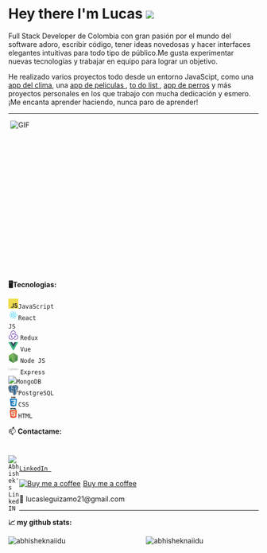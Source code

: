 
### <h1>Hey there I'm Lucas <img src="https://media.giphy.com/media/hvRJCLFzcasrR4ia7z/giphy.gif" width="25px"></h1>
Full Stack Developer de Colombia con gran pasión por el mundo del software adoro, escribir código, tener ideas novedosas y hacer interfaces elegantes intuitivas para todo tipo de público.Me gusta experimentar nuevas tecnologías y trabajar en equipo para lograr un objetivo.

He realizado varios proyectos todo desde un entorno JavaScipt, como una <a href="https://weather-app-kappa-drab.vercel.app/">app del clima</a>, una <a href="https://lucas-fullstackx.github.io/Movies-App">app de peliculas  </a>, <a href="https://lucas-fullstackx.github.io/toDoList">to do list </a>, <a href="https://lucas-fullstackx.github.io/Dogs/">app de perros</a> y más proyectos personales en los que trabajo con mucha dedicación y esmero. ¡Me encanta aprender haciendo, nunca paro de aprender!
<hr/>


  <img align="right" alt="GIF" src="https://seo-barcelona.com.es/wp-content/uploads/2020/05/ce694f560636dffcf42ecf40d4f2f962.gif" width="500" height="320" />
  


**🖥Tecnologias:**  

<code><img height="20" src="https://raw.githubusercontent.com/github/explore/80688e429a7d4ef2fca1e82350fe8e3517d3494d/topics/javascript/javascript.png"></code><code>JavaScript</code><br/>
<code><img height="20" src="https://raw.githubusercontent.com/github/explore/80688e429a7d4ef2fca1e82350fe8e3517d3494d/topics/react/react.png"></code><code>React JS</code><br/>
<code><img height="20" src="https://raw.githubusercontent.com/github/explore/5c058a388828bb5fde0bcafd4bc867b5bb3f26f3/topics/redux/redux.png"></code>
<code>Redux</code><br/>
<code><img height="20" src="https://raw.githubusercontent.com/github/explore/5c058a388828bb5fde0bcafd4bc867b5bb3f26f3/topics/vue/vue.png"></code>
<code>Vue</code><br/>
<code><img height="20" src="https://raw.githubusercontent.com/github/explore/80688e429a7d4ef2fca1e82350fe8e3517d3494d/topics/nodejs/nodejs.png"></code>
<code>Node JS</code><br/>
<code><img height="20" src="https://raw.githubusercontent.com/github/explore/80688e429a7d4ef2fca1e82350fe8e3517d3494d/topics/express/express.png"></code>
<code>Express</code><br/>
<code><img height="20" src="https://img.icons8.com/color/452/mongodb.png"></code><code>MongoDB</code><br/>
<code><img height="20" src="https://raw.githubusercontent.com/github/explore/80688e429a7d4ef2fca1e82350fe8e3517d3494d/topics/postgresql/postgresql.png"></code><code>PostgreSQL</code><br/>
<code><img height="20" src="https://raw.githubusercontent.com/github/explore/80688e429a7d4ef2fca1e82350fe8e3517d3494d/topics/css/css.png"></code><code>CSS</code><br/>
<code><img height="20" src="https://raw.githubusercontent.com/github/explore/80688e429a7d4ef2fca1e82350fe8e3517d3494d/topics/html/html.png"></code><code>HTML</code><br/>


📫 **Contactame:**<br/>
<code>
<a href="https://www.linkedin.com/in/lucas-leguizamo-dev/">
  <img align="left" alt="Abhishek's LinkedIN" width="22px" src="https://raw.githubusercontent.com/peterthehan/peterthehan/master/assets/linkedin.svg" /> LinkedIn
</a></code>
<div width='100px' backgroundColor="#fff">
<link href="https://www.paypal.com/paypalme/LucasLeguizamoDev" rel="stylesheet"><a class="bmc-button" target="_blank" href="https://www.paypal.com/paypalme/LucasLeguizamoDev"><img src="https://www.buymeacoffee.com/assets/img/BMC-btn-logo.svg" alt="Buy me a coffee"><span style="margin-left:5px">Buy me a coffee</span></a></div>
<p>📧 lucasleguizamo21@gmail.com</p>
<hr/>

**📈 my github stats:**  

<div>
<img align="left" 
width="45%" src="https://github-readme-stats.vercel.app/api?username=lucas-fullstackx&bg_color=0D1117&title_color=00AFEC&text_color=fff&show_icons=true" alt="abhisheknaiidu" />
  <!--<img align="center" height="150px" src="https://octodex.github.com/images/daftpunktocat-thomas.gif" alt="abhisheknaiidu" />-->
<img align="right" 
width="45%" src="https://github-readme-stats.vercel.app/api/top-langs/?username=lucas-fullstackx&show_icons=true&bg_color=0D1117&text_color=fff&title_color=00AFEC&layout=compact" alt="abhisheknaiidu" />
  </div>
<!--
**Lucas-FullStackX/Lucas-FullStackX** is a ✨ _special_ ✨ repository because its `README.md` (this file) appears on your GitHub profile.

Here are some ideas to get you started:

- 🔭 I’m currently working on ...
- 🌱 I’m currently learning ...
- 👯 I’m looking to collaborate on ...
- 🤔 I’m looking for help with ...
- 💬 Ask me about ...
- 📫 How to reach me: ...
- 😄 Pronouns: ...
- ⚡ Fun fact: ...
-->
